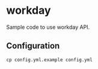 # workday
Sample code to use workday API.

## Configuration

```shell
cp config.yml.example config.yml
```
